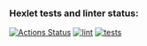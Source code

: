 ### Hexlet tests and linter status:
[![Actions Status](https://github.com/Ivansergee/python-project-lvl3/workflows/hexlet-check/badge.svg)](https://github.com/Ivansergee/python-project-lvl3/actions)
[![lint](https://github.com/Ivansergee/python-project-lvl3/actions/workflows/lint.yml/badge.svg)](https://github.com/Ivansergee/python-project-lvl3/actions/workflows/lint.yml)
[![tests](https://github.com/Ivansergee/python-project-lvl3/actions/workflows/tests.yml/badge.svg)](https://github.com/Ivansergee/python-project-lvl3/actions/workflows/tests.yml)
